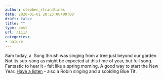 ```yaml
---
author: stephen_strandlines
date: 2020-01-01 20:25:00+00:00
draft: false
title: ""
type: post
url: /111/
categories:
- nature
---
```


8am today, a  Song thrush was singing from a tree just beyond our garden. Not its sub-song as might be expected at this time of year, but full song. Fantastic to hear it - felt like a spring morning. A good way to start the New Year. [Have a listen](https://soundcloud.com/strandlinesaudio/20200101-songthrush) - also a Robin singing and a scolding Blue Tit.
